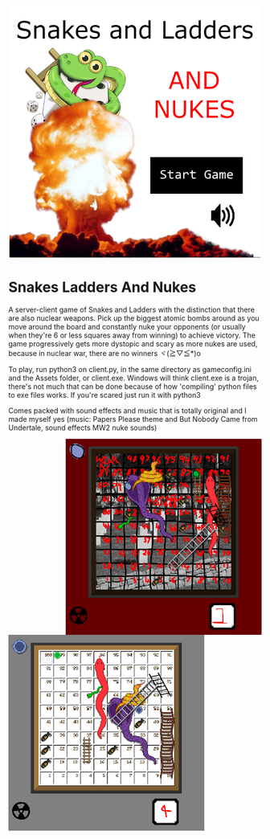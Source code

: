 <p align="center"><img width="500" height="500" src="https://github.com/coding-with-nottnott/SnakesLaddersAndNukes/blob/main/screenshots/title.png"></p>

# Snakes Ladders And Nukes
A server-client game of Snakes and Ladders with the distinction that there are also nuclear weapons. Pick up the biggest atomic bombs around as you move around the board and constantly nuke your opponents (or usually when they're 6 or less squares away from winning) to achieve victory. The game progressively gets more dystopic and scary as more nukes are used, because in nuclear war, there are no winners ヾ(≧▽≦*)o

To play, run python3 on client.py, in the same directory as gameconfig.ini and the Assets folder, or client.exe. Windows will think client.exe is a trojan, there's not much that can be done because of how 'compiling' python files to exe files works. If you're scared just run it with python3

Comes packed with sound effects and music that is totally original and I made myself yes (music: Papers Please theme and But Nobody Came from Undertale, sound effects MW2 nuke sounds)

<img align="right" width="390" height="390" src="https://github.com/coding-with-nottnott/SnakesLaddersAndNukes/blob/main/screenshots/reallyworse.png">

<img align="left" width="390" height="390" src="https://github.com/coding-with-nottnott/SnakesLaddersAndNukes/blob/main/screenshots/slightlyworse.png">
